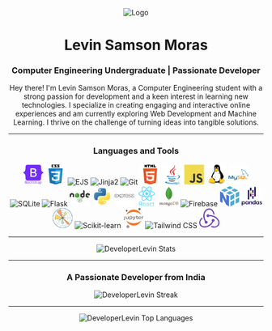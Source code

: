 <div align="center">

![Logo](https://media.giphy.com/media/jAe22Ec5iICCk/giphy.gif?cid=ecf05e47tjnfwd8ig2akn5l4smq2abxnl6l1fo0lpcqs17j7&ep=v1_gifs_search&rid=giphy.gif&ct=g)

# Levin Samson Moras

### Computer Engineering Undergraduate | Passionate Developer

Hey there! I'm Levin Samson Moras, a Computer Engineering student with a strong passion for development and a keen interest in learning new technologies. I specialize in creating engaging and interactive online experiences and am currently exploring Web Development and Machine Learning. I thrive on the challenge of turning ideas into tangible solutions.

<hr>

<h3 align="center">Languages and Tools</h3>

<p align="center">
 <!-- Existing Icons -->
<img src="https://raw.githubusercontent.com/devicons/devicon/master/icons/bootstrap/bootstrap-plain-wordmark.svg" alt="Bootstrap" width="40" height="40">
<img src="https://raw.githubusercontent.com/devicons/devicon/master/icons/css3/css3-original-wordmark.svg" alt="CSS3" width="40" height="40">
<img src="https://img.shields.io/badge/EJS-404D59?style=for-the-badge&logo=ejs&logoColor=white" alt="EJS" width="100" height="40">
<img src="https://api.iconify.design/logos:python.svg" alt="Jinja2" width="40" height="40">
<img src="https://www.vectorlogo.zone/logos/git-scm/git-scm-icon.svg" alt="Git" width="40" height="40">
<img src="https://raw.githubusercontent.com/devicons/devicon/master/icons/html5/html5-original-wordmark.svg" alt="HTML5" width="40" height="40">
<img src="https://raw.githubusercontent.com/devicons/devicon/master/icons/java/java-original.svg" alt="Java" width="40" height="40">
<img src="https://raw.githubusercontent.com/devicons/devicon/master/icons/javascript/javascript-original.svg" alt="JavaScript" width="40" height="40">
<img src="https://raw.githubusercontent.com/devicons/devicon/master/icons/linux/linux-original.svg" alt="Linux" width="40" height="40">
<img src="https://raw.githubusercontent.com/devicons/devicon/master/icons/mysql/mysql-original-wordmark.svg" alt="MySQL" width="40" height="40">
<img src="https://cdn.simpleicons.org/sqlite/003B57" alt="SQLite" width="40" height="40">
<img src="https://cdn.simpleicons.org/flask/000000" alt="Flask" width="40" height="40">
<img src="https://raw.githubusercontent.com/devicons/devicon/master/icons/nodejs/nodejs-original-wordmark.svg" alt="Node.js" width="40" height="40">
<img src="https://raw.githubusercontent.com/devicons/devicon/master/icons/python/python-original.svg" alt="Python" width="40" height="40">
<img src="https://raw.githubusercontent.com/devicons/devicon/master/icons/express/express-original-wordmark.svg" alt="Express" width="40" height="40">
<img src="https://raw.githubusercontent.com/devicons/devicon/master/icons/react/react-original-wordmark.svg" alt="React" width="40" height="40">
<img src="https://raw.githubusercontent.com/devicons/devicon/master/icons/mongodb/mongodb-original-wordmark.svg" alt="MongoDB" width="40" height="40">
<img src="https://www.vectorlogo.zone/logos/firebase/firebase-icon.svg" alt="Firebase" width="40" height="40">
<img src="https://raw.githubusercontent.com/devicons/devicon/master/icons/numpy/numpy-original.svg" alt="Numpy" width="40" height="40">
<img src="https://raw.githubusercontent.com/devicons/devicon/master/icons/pandas/pandas-original-wordmark.svg" alt="Pandas" width="40" height="40">
<img src="https://raw.githubusercontent.com/devicons/devicon/master/icons/matplotlib/matplotlib-original.svg" alt="Matplotlib" width="40" height="40">
<img src="https://cdn.simpleicons.org/scikitlearn/F7931E" alt="Scikit-learn" width="40" height="40">
<img src="https://raw.githubusercontent.com/devicons/devicon/master/icons/jupyter/jupyter-original-wordmark.svg" alt="Jupyter Notebook" width="40" height="40">
<img src="https://cdn.simpleicons.org/tailwindcss/06B6D4" alt="Tailwind CSS" width="40" height="40">
<img src="https://raw.githubusercontent.com/devicons/devicon/master/icons/redux/redux-original.svg" alt="Redux" width="40" height="40">
</p>

<hr>

<p align="center">
  <img src="https://github-readme-stats-sigma-five.vercel.app/api?username=DeveloperLevin&show_icons=true&locale=en&theme=highcontrast" alt="DeveloperLevin Stats">
</p>

<hr>

<h3 align="center">A Passionate Developer from India</h3>

<p align="center">
  <img src="https://github-readme-streak-stats.herokuapp.com/?user=DeveloperLevin&theme=highcontrast" alt="DeveloperLevin Streak">
</p>

<hr>

<div align="center">
  <p>
    <img src="https://github-readme-stats.vercel.app/api/top-langs?username=DeveloperLevin&show_icons=true&locale=en&layout=compact&theme=highcontrast" alt="DeveloperLevin Top Languages">
  </p>
</div>

</div>
